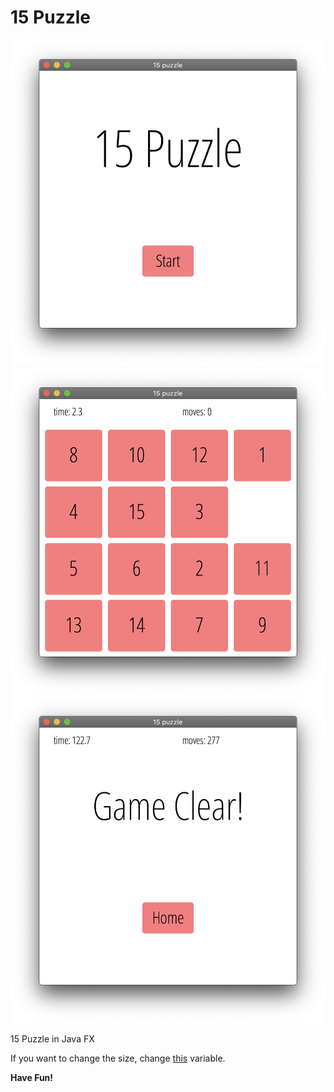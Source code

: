 # 15 Puzzle

![Home](https://github.com/buttercrab/15-puzzle/blob/master/img/home.png) ![Game](https://github.com/buttercrab/15-puzzle/blob/master/img/game.png) ![Clear](https://github.com/buttercrab/15-puzzle/blob/master/img/clear.png)

15 Puzzle in Java FX

If you want to change the size, change [this](https://github.com/buttercrab/15-puzzle/blob/master/src/sample/Main.java#L9) variable.

**Have Fun!**